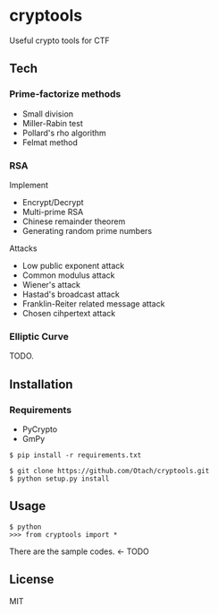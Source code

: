 # cryptools

Useful crypto tools for CTF
## Tech

### Prime-factorize methods
- Small division
- Miller-Rabin test
- Pollard's rho algorithm
- Felmat method

### RSA
Implement
- Encrypt/Decrypt
- Multi-prime RSA
- Chinese remainder theorem
- Generating random prime numbers

Attacks
- Low public exponent attack
- Common modulus attack
- Wiener's attack
- Hastad's broadcast attack
- Franklin-Reiter related message attack
- Chosen cihpertext attack

### Elliptic Curve
TODO.

## Installation
### Requirements
- PyCrypto
- GmPy
```
$ pip install -r requirements.txt
```

```
$ git clone https://github.com/Otach/cryptools.git
$ python setup.py install
```

## Usage
```
$ python
>>> from cryptools import *
```
There are the sample codes. <- TODO


## License
MIT

